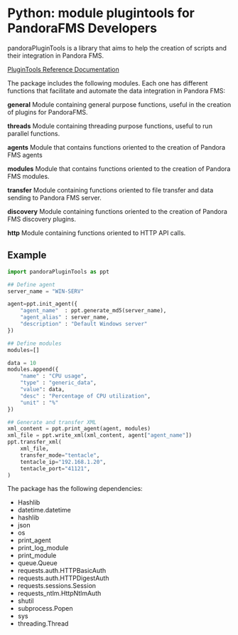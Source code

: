 # Python: module plugintools for PandoraFMS Developers

pandoraPluginTools is a library that aims to help the creation of scripts and their integration in Pandora FMS.

[PluginTools Reference Documentation](https://pandorafms.com/guides/public/books/plugintools)

The package includes the following modules. Each one has different functions that facilitate and automate the data integration in Pandora FMS: 

**general**
Module containing general purpose functions, useful in the creation of plugins for PandoraFMS.

**threads**
Module containing threading purpose functions, useful to run parallel functions.

**agents**
Module that contains functions oriented to the creation of Pandora FMS agents

**modules**
Module that contains functions oriented to the creation of Pandora FMS modules.

**transfer**
Module containing functions oriented to file transfer and data sending to Pandora FMS server.

**discovery**
Module containing functions oriented to the creation of Pandora FMS discovery plugins.

**http**
Module containing functions oriented to HTTP API calls.

## Example 

``` python
import pandoraPluginTools as ppt

## Define agent
server_name = "WIN-SERV"

agent=ppt.init_agent({
    "agent_name"  : ppt.generate_md5(server_name),
    "agent_alias" : server_name,
    "description" : "Default Windows server"
})

## Define modules
modules=[]

data = 10
modules.append({
    "name" : "CPU usage",
    "type" : "generic_data",
    "value": data,
    "desc" : "Percentage of CPU utilization",
    "unit" : "%"
})

## Generate and transfer XML
xml_content = ppt.print_agent(agent, modules)
xml_file = ppt.write_xml(xml_content, agent["agent_name"])
ppt.transfer_xml(
    xml_file,
    transfer_mode="tentacle",
    tentacle_ip="192.168.1.20",
    tentacle_port="41121",
)
```

The package has the following dependencies:
- Hashlib
- datetime.datetime
- hashlib
- json
- os
- print_agent
- print_log_module
- print_module
- queue.Queue
- requests.auth.HTTPBasicAuth
- requests.auth.HTTPDigestAuth
- requests.sessions.Session
- requests_ntlm.HttpNtlmAuth
- shutil
- subprocess.Popen
- sys
- threading.Thread
